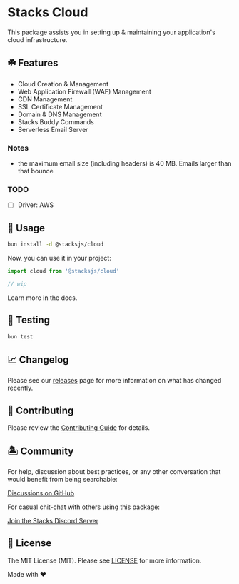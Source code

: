 # Stacks Cloud

This package assists you in setting up & maintaining your application's cloud infrastructure.

## ☘️ Features

- Cloud Creation & Management
- Web Application Firewall (WAF) Management
- CDN Management
- SSL Certificate Management
- Domain & DNS Management
- Stacks Buddy Commands
- Serverless Email Server

### Notes

- the maximum email size (including headers) is 40 MB. Emails larger than that bounce

### TODO

- [ ] Driver: AWS

## 🤖 Usage

```bash
bun install -d @stacksjs/cloud
```

Now, you can use it in your project:

```ts
import cloud from '@stacksjs/cloud'

// wip
```

Learn more in the docs.

## 🧪 Testing

```bash
bun test
```

## 📈 Changelog

Please see our [releases](https://github.com/stacksjs/stacks/releases) page for more information on what has changed recently.

## 🚜 Contributing

Please review the [Contributing Guide](https://github.com/stacksjs/contributing) for details.

## 🏝 Community

For help, discussion about best practices, or any other conversation that would benefit from being searchable:

[Discussions on GitHub](https://github.com/stacksjs/stacks/discussions)

For casual chit-chat with others using this package:

[Join the Stacks Discord Server](https://discord.gg/stacksjs)

## 📄 License

The MIT License (MIT). Please see [LICENSE](https://github.com/stacksjs/stacks/tree/main/LICENSE.md) for more information.

Made with ❤️
